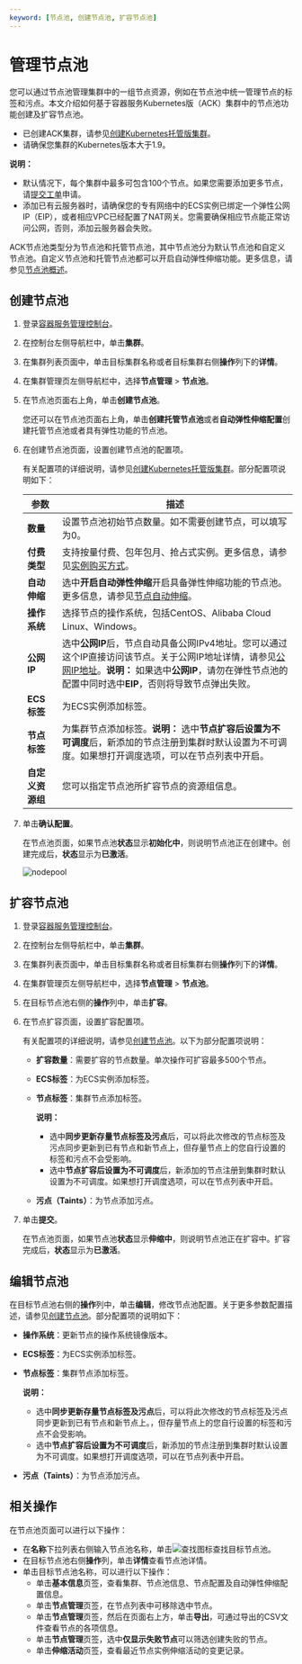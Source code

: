 ```yaml
---
keyword: [节点池, 创建节点池, 扩容节点池]
---
```


# 管理节点池

您可以通过节点池管理集群中的一组节点资源，例如在节点池中统一管理节点的标签和污点。本文介绍如何基于容器服务Kubernetes版（ACK）集群中的节点池功能创建及扩容节点池。

-   已创建ACK集群，请参见[创建Kubernetes托管版集群](/cn.zh-CN/Kubernetes集群用户指南/集群/创建集群/创建Kubernetes托管版集群.md)。
-   请确保您集群的Kubernetes版本大于1.9。

**说明：**

-   默认情况下，每个集群中最多可包含100个节点。如果您需要添加更多节点，请[提交工单](https://selfservice.console.aliyun.com/ticket/createIndex)申请。
-   添加已有云服务器时，请确保您的专有网络中的ECS实例已绑定一个弹性公网IP（EIP），或者相应VPC已经配置了NAT网关。您需要确保相应节点能正常访问公网，否则，添加云服务器会失败。

ACK节点池类型分为节点池和托管节点池，其中节点池分为默认节点池和自定义节点池。自定义节点池和托管节点池都可以开启自动弹性伸缩功能。更多信息，请参见[节点池概述](/cn.zh-CN/Kubernetes集群用户指南/节点与节点池/节点池/节点池概述.md)。

## 创建节点池

1.  登录[容器服务管理控制台](https://cs.console.aliyun.com)。

2.  在控制台左侧导航栏中，单击**集群**。

3.  在集群列表页面中，单击目标集群名称或者目标集群右侧**操作**列下的**详情**。

4.  在集群管理页左侧导航栏中，选择**节点管理** \> **节点池**。

5.  在节点池页面右上角，单击**创建节点池**。

    您还可以在节点池页面右上角，单击**创建托管节点池**或者**自动弹性伸缩配置**创建托管节点池或者具有弹性功能的节点池。

6.  在创建节点池页面，设置创建节点池的配置项。

    有关配置项的详细说明，请参见[创建Kubernetes托管版集群](/cn.zh-CN/Kubernetes集群用户指南/集群/创建集群/创建Kubernetes托管版集群.md)。部分配置项说明如下：

    |参数|描述|
    |--|--|
    |**数量**|设置节点池初始节点数量。如不需要创建节点，可以填写为0。|
    |**付费类型**|支持按量付费、包年包月、抢占式实例。更多信息，请参见[实例购买方式](/cn.zh-CN/实例/实例概述.md)。|
    |**自动伸缩**|选中**开启自动弹性伸缩**开启具备弹性伸缩功能的节点池。更多信息，请参见[节点自动伸缩](/cn.zh-CN/Kubernetes集群用户指南/弹性伸缩/节点自动伸缩.md)。|
    |**操作系统**|选择节点的操作系统，包括CentOS、Alibaba Cloud Linux、Windows。|
    |**公网IP**|选中**公网IP**后，节点自动具备公网IPv4地址。您可以通过这个IP直接访问该节点。关于公网IP地址详情，请参见[公网IP地址](/cn.zh-CN/网络/实例IP地址介绍/专有网络的IP.md)。**说明：** 如果选中**公网IP**，请勿在弹性节点池的配置中同时选中**EIP**，否则将导致节点弹出失败。 |
    |**ECS标签**|为ECS实例添加标签。|
    |**节点标签**|为集群节点添加标签。**说明：** 选中**节点扩容后设置为不可调度**后，新添加的节点注册到集群时默认设置为不可调度。如果想打开调度选项，可以在节点列表中开启。 |
    |**自定义资源组**|您可以指定节点池所扩容节点的资源组信息。|

7.  单击**确认配置**。

    在节点池页面，如果节点池**状态**显示**初始化中**，则说明节点池正在创建中。创建完成后，**状态**显示为**已激活**。

    ![nodepool](https://help-static-aliyun-doc.aliyuncs.com/assets/img/zh-CN/9106659951/p95881.png)


## 扩容节点池

1.  登录[容器服务管理控制台](https://cs.console.aliyun.com)。

2.  在控制台左侧导航栏中，单击**集群**。

3.  在集群列表页面中，单击目标集群名称或者目标集群右侧**操作**列下的**详情**。

4.  在集群管理页左侧导航栏中，选择**节点管理** \> **节点池**。

5.  在目标节点池右侧的**操作**列中，单击**扩容**。

6.  在节点扩容页面，设置扩容配置项。

    有关配置项的详细说明，请参见[创建节点池](#section_eq0_lmv_4a7)。以下为部分配置项说明：

    -   **扩容数量**：需要扩容的节点数量。单次操作可扩容最多500个节点。
    -   **ECS标签**：为ECS实例添加标签。
    -   **节点标签**：集群节点添加标签。

        **说明：**

        -   选中**同步更新存量节点标签及污点**后，可以将此次修改的节点标签及污点同步更新到已有节点和新节点上，但存量节点上的您自行设置的标签和污点不会受影响。
        -   选中**节点扩容后设置为不可调度**后，新添加的节点注册到集群时默认设置为不可调度。如果想打开调度选项，可以在节点列表中开启。

    -   **污点（Taints）**：为节点添加污点。
7.  单击**提交**。

    在节点池页面，如果节点池**状态**显示**伸缩中**，则说明节点池正在扩容中。扩容完成后，**状态**显示为**已激活**。


## 编辑节点池

在目标节点池右侧的**操作**列中，单击**编辑**，修改节点池配置。关于更多参数配置描述，请参见[创建节点池](#section_eq0_lmv_4a7)。部分配置项的说明如下：

-   **操作系统**：更新节点的操作系统镜像版本。
-   **ECS标签**：为ECS实例添加标签。
-   **节点标签**：集群节点添加标签。

    **说明：**

    -   选中**同步更新存量节点标签及污点**后，可以将此次修改的节点标签及污点同步更新到已有节点和新节点上。，但存量节点上的您自行设置的标签和污点不会受影响。
    -   选中**节点扩容后设置为不可调度**后，新添加的节点注册到集群时默认设置为不可调度。如果想打开调度选项，可以在节点列表中开启。

-   **污点（Taints）**：为节点添加污点。

## 相关操作

在节点池页面可以进行以下操作：

-   在**名称**下拉列表右侧输入节点池名称，单击![查找](https://help-static-aliyun-doc.aliyuncs.com/assets/img/zh-CN/7684591361/p328043.png)图标查找目标节点池。
-   在目标节点池右侧**操作**列，单击**详情**查看节点池详情。
-   单击目标节点池名称，可以进行以下操作：
    -   单击**基本信息**页签，查看集群、节点池信息、节点配置及自动弹性伸缩配置信息。
    -   单击**节点管理**页签，在节点列表中可移除选中节点。
    -   单击**节点管理**页签，然后在页面右上方，单击**导出**，可通过导出的CSV文件查看节点的各项信息。
    -   单击**节点管理**页签，选中**仅显示失败节点**可以筛选创建失败的节点。
    -   单击**伸缩活动**页签，查看最近节点实例伸缩活动的变更记录。

